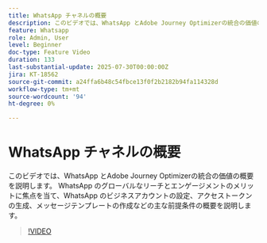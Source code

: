 ```yaml
---
title: WhatsApp チャネルの概要
description: このビデオでは、WhatsApp とAdobe Journey Optimizerの統合の価値の概要を説明します。 WhatsApp のグローバルなリーチとエンゲージメントのメリットに焦点を当て、WhatsApp のビジネスアカウントの設定、アクセストークンの生成、メッセージテンプレートの作成などの主な前提条件の概要を説明します。
feature: Whatsapp
role: Admin, User
level: Beginner
doc-type: Feature Video
duration: 133
last-substantial-update: 2025-07-30T00:00:00Z
jira: KT-18562
source-git-commit: a24ffa6b48c54fbce13f0f2b2182b94fa114328d
workflow-type: tm+mt
source-wordcount: '94'
ht-degree: 0%

---
```



# WhatsApp チャネルの概要

このビデオでは、WhatsApp とAdobe Journey Optimizerの統合の価値の概要を説明します。 WhatsApp のグローバルなリーチとエンゲージメントのメリットに焦点を当て、WhatsApp のビジネスアカウントの設定、アクセストークンの生成、メッセージテンプレートの作成などの主な前提条件の概要を説明します。

>[!VIDEO](https://video.tv.adobe.com/v/3470296/?learn=on&enablevpops)
